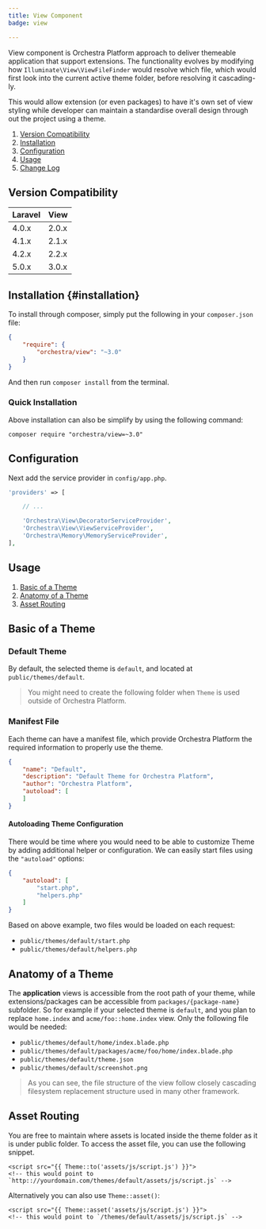 ```yaml
---
title: View Component
badge: view

---
```


View component is Orchestra Platform approach to deliver themeable application that support extensions. The functionality evolves by modifying how `Illuminate\View\ViewFileFinder` would resolve which file, which would first look into the current active theme folder, before resolving it cascading-ly.

This would allow extension (or even packages) to have it's own set of view styling while developer can maintain a standardise overall design through out the project using a theme.

1. [Version Compatibility](#compatibility)
2. [Installation](#installation)
3. [Configuration](#configuration)
4. [Usage](#usage)
5. [Change Log]({doc-url}/components/view/changes#v2-2)

<a name="compatibility"></a>
## Version Compatibility

 Laravel  | View
:---------|:----------
 4.0.x    | 2.0.x
 4.1.x    | 2.1.x
 4.2.x    | 2.2.x
 5.0.x    | 3.0.x

## Installation {#installation}

To install through composer, simply put the following in your `composer.json` file:

```json
{
	"require": {
		"orchestra/view": "~3.0"
	}
}
```

And then run `composer install` from the terminal.

<a name="quick-installation"></a>
### Quick Installation

Above installation can also be simplify by using the following command:

    composer require "orchestra/view=~3.0"

<a name="configuration"></a>
## Configuration

Next add the service provider in `config/app.php`.

```php
'providers' => [

	// ...

	'Orchestra\View\DecoratorServiceProvider',
	'Orchestra\View\ViewServiceProvider',
	'Orchestra\Memory\MemoryServiceProvider',
],
```

<a name="usage"></a>
## Usage

1. [Basic of a Theme](#basic-of-a-theme)
2. [Anatomy of a Theme](#anatomy-of-a-theme)
3. [Asset Routing](#asset-routing)

<a href="" name="basic-of-a-theme"></a>
## Basic of a Theme

### Default Theme

By default, the selected theme is `default`, and located at `public/themes/default`.

> You might need to create the following folder when `Theme` is used outside of Orchestra Platform.

### Manifest File

Each theme can have a manifest file, which provide Orchestra Platform the required information to properly use the theme.

```json
{
	"name": "Default",
	"description": "Default Theme for Orchestra Platform",
	"author": "Orchestra Platform",
	"autoload": [
	]
}
```

#### Autoloading Theme Configuration

There would be time where you would need to be able to customize Theme by adding additional helper or configuration. We can easily start files using the `"autoload"` options:

```json
{
	"autoload": [
		"start.php",
		"helpers.php"
	]
}
```

Based on above example, two files would be loaded on each request:

* `public/themes/default/start.php`
* `public/themes/default/helpers.php`

<a name="anatomy-of-a-theme"></a>
## Anatomy of a Theme

The **application** views is accessible from the root path of your theme, while extensions/packages can be accessible from `packages/{package-name}` subfolder. So for example if your selected theme is `default`, and you plan to replace `home.index` and `acme/foo::home.index` view. Only the following file would be needed:

* `public/themes/default/home/index.blade.php`
* `public/themes/default/packages/acme/foo/home/index.blade.php`
* `public/themes/default/theme.json`
* `public/themes/default/screenshot.png`

> As you can see, the file structure of the view follow closely cascading filesystem replacement structure used in many other framework.

<a name="asset-routing"></a>
## Asset Routing

You are free to maintain where assets is located inside the theme folder as it is under public folder. To access the asset file, you can use the following snippet.

	<script src="{{ Theme::to('assets/js/script.js') }}">
	<!-- this would point to `http:://yourdomain.com/themes/default/assets/js/script.js` -->

Alternatively you can also use `Theme::asset()`:

	<script src="{{ Theme::asset('assets/js/script.js') }}">
	<!-- this would point to `/themes/default/assets/js/script.js` -->
